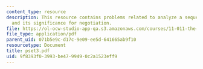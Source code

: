 ```yaml
---
content_type: resource
description: This resource contains problems related to analyze a sequence of communication
  and its significance for negotiation.
file: https://ol-ocw-studio-app-qa.s3.amazonaws.com/courses/11-011-the-art-and-science-of-negotiation-spring-2006/9f8393f03993be4799490c2a1523eff9_pset3.pdf
file_type: application/pdf
parent_uid: 071b5e9c-d17c-9e09-ee5d-641665ab9f10
resourcetype: Document
title: pset3.pdf
uid: 9f8393f0-3993-be47-9949-0c2a1523eff9
---
```

